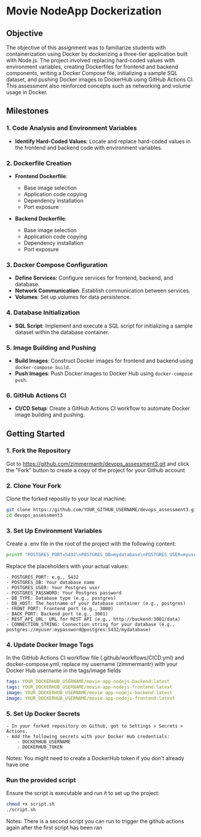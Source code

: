 # Movie NodeApp Dockerization

## Objective

The objective of this assignment was to familiarize students with containerization using Docker by dockerizing a three-tier application built with Node.js. The project involved replacing hard-coded values with environment variables, creating Dockerfiles for frontend and backend components, writing a Docker Compose file, initializing a sample SQL dataset, and pushing Docker images to DockerHub using GitHub Actions CI. This assessment also reinforced concepts such as networking and volume usage in Docker.

## Milestones

### 1. Code Analysis and Environment Variables
- **Identify Hard-Coded Values**: Locate and replace hard-coded values in the frontend and backend code with environment variables.

### 2. Dockerfile Creation
- **Frontend Dockerfile**: 
  - Base image selection
  - Application code copying
  - Dependency installation
  - Port exposure

- **Backend Dockerfile**: 
  - Base image selection
  - Application code copying
  - Dependency installation
  - Port exposure

### 3. Docker Compose Configuration
- **Define Services**: Configure services for frontend, backend, and database.
- **Network Communication**: Establish communication between services.
- **Volumes**: Set up volumes for data persistence.

### 4. Database Initialization
- **SQL Script**: Implement and execute a SQL script for initializing a sample dataset within the database container.

### 5. Image Building and Pushing
- **Build Images**: Construct Docker images for frontend and backend using `docker-compose build`.
- **Push Images**: Push Docker images to Docker Hub using `docker-compose push`.

### 6. GitHub Actions CI
- **CI/CD Setup**: Create a GitHub Actions CI workflow to automate Docker image building and pushing.

## Getting Started

### 1. Fork the Repository
Got to https://github.com/zimmermantr/devops_assessment3.git and click the "Fork" button to create a copy of the project for your Github account

### 2. Clone Your Fork
Clone the forked repositiy to your local machine:
```bash
git clone https://github.com/YOUR_GITHUB_USERNAME/devops_assessment3.git
cd devops_assessment3
```

### 3. Set Up Environment Variables
Create a .env file in the root of the project with the following content:
```bash
printf "POSTGRES_PORT=5432\nPOSTGRES_DB=mydatabase\nPOSTGRES_USER=myuser\nPOSTGRES_PASSWORD=mypassword\nDB_TYPE=postgres\nDB_HOST=postgres\nFRONT_PORT=3000\nBACK_PORT=3001\nREST_API_URL=http://backend:3001/data\nCONNECTION_STRING=postgres://myuser:mypassword@postgres:5432/mydatabase\n" > .env
```
Replace the placeholders with your actual values:

	- POSTGRES_PORT: e.g., 5432
	- POSTGRES_DB: Your database name
	- POSTGRES_USER: Your Postgres user
	- POSTGRES_PASSWORD: Your Postgres password
	- DB_TYPE: Database type (e.g., postgres)
	- DB_HOST: The hostname of your database container (e.g., postgres)
	- FRONT_PORT: Frontend port (e.g., 3000)
	- BACK_PORT: Backend port (e.g., 3001)
	- REST_API_URL: URL for REST API (e.g., http://backend:3001/data)
	- CONNECTION_STRING: Connection string for your database (e.g., postgres://myuser:mypassword@postgres:5432/mydatabase)

### 4. Update Docker Image Tags
In the GitHub Actions CI workflow file (.github/workflows/CICD.yml) and docker-compose.yml, replace my username (zimmermantr) with your Docker Hub username in the tags/image fields
```yaml
tags: YOUR_DOCKERHUB_USERNAME/movie-app-nodejs-backend:latest
tags: YOUR_DOCKERHUB_USERNAME/movie-app-nodejs-frontend:latest
image: YOUR_DOCKERHUB_USERNAME/movie-app-nodejs-backend:latest
image: YOUR_DOCKERHUB_USERNAME/movie-app-nodejs-frontend:latest
```

### 5. Set Up Docker Secrets
	- In your forked repository on Github, got to Settings > Secrets > Actions.
	- Add the following secrets with your Docker Hub credentials:
		- DOCKERHUB_USERNAME
		- DOCKERHUB_TOKEN
Notes: You might need to create a DockerHub token if you don't already have one

### Run the provided script
Ensure the script is executable and run it to set up the project:
```bash
chmod +x script.sh
./script.sh
```
Notes: There is a second script you can run to trigger the github actions again after the first script has been ran